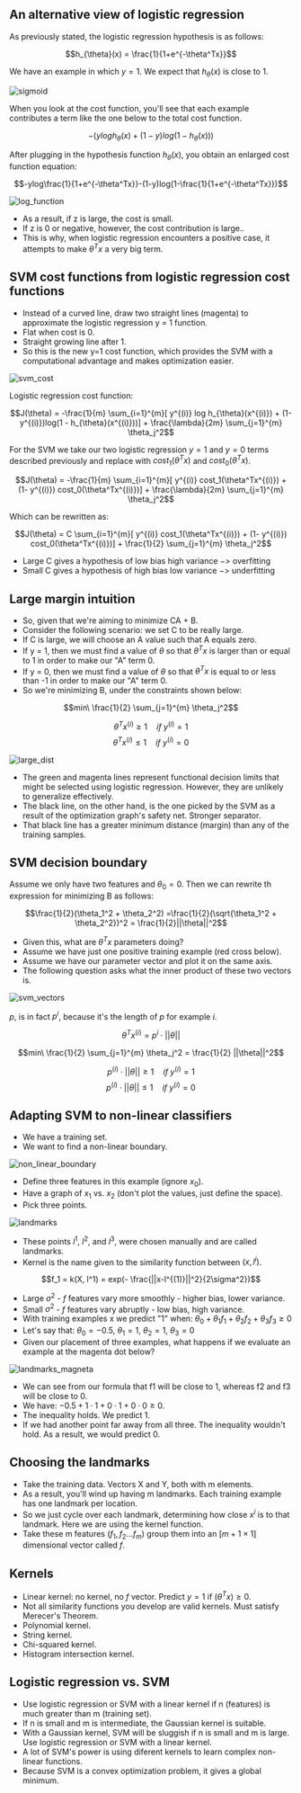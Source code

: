 ## An alternative view of logistic regression

As previously stated, the logistic regression hypothesis is as follows:

$$h_{\theta}(x) = \frac{1}{1+e^{-\theta^Tx}}$$


We have an example in which $y = 1$. We expect that $h_{\theta}(x)$ is close to 1.

![sigmoid](https://github.com/djeada/Stanford-Machine-Learning/blob/main/slides/resources/sigmoid2.png)

When you look at the cost function, you'll see that each example contributes a term like the one below to the total cost function.

$$-(ylogh_{\theta}(x)+(1-y)log(1-h_{\theta}(x)))$$


After plugging in the hypothesis function $h_{\theta}(x)$, you obtain an enlarged cost function equation:

$$-ylog\frac{1}{1+e^{-\theta^Tx}}-(1-y)log(1-\frac{1}{1+e^{-\theta^Tx}})$$

![log_function](https://user-images.githubusercontent.com/37275728/201519577-c93854b4-1270-4082-9d9b-da0d543b0375.png)

* As a result, if z is large, the cost is small.
* If z is 0 or negative, however, the cost contribution is large..
* This is why, when logistic regression encounters a positive case, it attempts to make $\theta^Tx$ a very big term.


## SVM cost functions from logistic regression cost functions

* Instead of a curved line, draw two straight lines (magenta) to approximate the logistic regression y = 1 function.
* Flat when cost is 0.
* Straight growing line after 1.
* So this is the new y=1 cost function, which provides the SVM with a computational advantage and makes optimization easier.


![svm_cost](https://github.com/djeada/Stanford-Machine-Learning/blob/main/slides/resources/svm_cost.png)


Logistic regression cost function:

$$J(\theta) = -\frac{1}{m} \sum_{i=1}^{m}[ y^{(i)} log h_{\theta}(x^{(i)}) + (1- y^{(i)})log(1 - h_{\theta}(x^{(i)}))] +  \frac{\lambda}{2m} \sum_{j=1}^{m} \theta_j^2$$


For the SVM we take our two logistic regression $y=1$ and $y=0$ terms described previously and replace with $cost_1(\theta^Tx)$ and $cost_0(\theta^Tx)$.

$$J(\theta) = -\frac{1}{m} \sum_{i=1}^{m}[ y^{(i)} cost_1(\theta^Tx^{(i)}) + (1- y^{(i)}) cost_0(\theta^Tx^{(i)})] +  \frac{\lambda}{2m} \sum_{j=1}^{m} \theta_j^2$$


Which can be rewritten as:

$$J(\theta) = C \sum_{i=1}^{m}[ y^{(i)} cost_1(\theta^Tx^{(i)}) + (1- y^{(i)}) cost_0(\theta^Tx^{(i)})] +  \frac{1}{2} \sum_{j=1}^{m} \theta_j^2$$


* Large C gives a hypothesis of low bias high variance $->$ overfitting
* Small C gives a hypothesis of high bias low variance $->$ underfitting


## Large margin intuition

* So, given that we're aiming to minimize CA + B.
* Consider the following scenario: we set C to be really large.
* If C is large, we will choose an A value such that A equals zero.
* If y = 1, then we must find a value of $\theta$ so that $\theta^Tx$ is larger than or equal to 1 in order to make our "A" term 0.
* If y = 0, then we must find a value of $\theta$ so that $\theta^Tx$ is equal to or less than -1 in order to make our "A" term 0.
* So we're minimizing B, under the constraints shown below:


$$min\ \frac{1}{2} \sum_{j=1}^{m} \theta_j^2$$

$$\theta^Tx^{(i)} \geq 1 \quad if\ y^{(i)}=1$$
$$\theta^Tx^{(i)} \leq 1 \quad if\ y^{(i)}=0$$

![large_dist](https://github.com/djeada/Stanford-Machine-Learning/blob/main/slides/resources/large_dist.png)

* The green and magenta lines represent functional decision limits that might be selected using logistic regression. However, they are unlikely to generalize effectively.
* The black line, on the other hand, is the one picked by the SVM as a result of the optimization graph's safety net. Stronger separator.
* That black line has a greater minimum distance (margin) than any of the training samples.


## SVM decision boundary

Assume we only have two features and $\theta_0=0$. Then we can rewrite th expression for minimizing B as follows:

$$\frac{1}{2}(\theta_1^2 + \theta_2^2) =\frac{1}{2}(\sqrt{\theta_1^2 + \theta_2^2})^2 = \frac{1}{2}||\theta||^2$$


* Given this, what are $\theta^Tx$ parameters doing?
* Assume we have just one positive training example (red cross below).
* Assume we have our parameter vector and plot it on the same axis.
* The following question asks what the inner product of these two vectors is.


![svm_vectors](https://github.com/djeada/Stanford-Machine-Learning/blob/main/slides/resources/svm_vectors.png)


$p$, is in fact $p^i$, because it's the length of $p$ for example $i$.

$$\theta^Tx^{(i)} = p^i \cdot ||\theta||$$

$$min\ \frac{1}{2} \sum_{j=1}^{m} \theta_j^2 = \frac{1}{2} ||\theta||^2$$

$$p^{(i)} \cdot ||\theta|| \geq 1 \quad if\ y^{(i)}=1$$
$$p^{(i)} \cdot ||\theta|| \leq 1 \quad if\ y^{(i)}=0$$

## Adapting SVM to non-linear classifiers


* We have a training set.
* We want to find a non-linear boundary.


![non_linear_boundary](https://github.com/djeada/Stanford-Machine-Learning/blob/main/slides/resources/non_linear_boundary.png)


* Define three features in this example (ignore $x_0$).
* Have a graph of $x_1$ vs. $x_2$ (don't plot the values, just define the space).
* Pick three points.


![landmarks](https://github.com/djeada/Stanford-Machine-Learning/blob/main/slides/resources/landmarks.png)


* These points $l^1$, $l^2$, and $l^3$, were chosen manually and are called landmarks.
* Kernel is the name given to the similarity function between $(x, l^i)$.


$$f_1 = k(X, l^1) = exp(- \frac{||x-l^{(1)}||^2}{2\sigma^2})$$


* Large $\sigma^2$ - $f$ features vary more smoothly - higher bias, lower variance.
* Small $\sigma^2$ - $f$ features vary abruptly - low bias, high variance.
* With training examples x we predict "1" when: $\theta_0+\theta_1f_1+\theta_2f_2+\theta_3f_3 \geq 0$
* Let's say that: $\theta_0 = -0.5,\ \theta_1=1,\ \theta_2=1,\ \theta_3=0$
* Given our placement of three examples, what happens if we evaluate an example at the magenta dot below?

![landmarks_magneta](https://github.com/djeada/Stanford-Machine-Learning/blob/main/slides/resources/landmarks_magneta.png)

* We can see from our formula that f1 will be close to 1, whereas f2 and f3 will be close to 0.
* We have: $-0.5+1\cdot1+0\cdot1+0\cdot0 \geq 0$.
* The inequality holds. We predict 1.
* If we had another point far away from all three. The inequality wouldn't hold. As a result, we would predict 0.


## Choosing the landmarks


* Take the training data. Vectors X and Y, both with m elements.
* As a result, you'll wind up having m landmarks. Each training example has one landmark per location.
* So we just cycle over each landmark, determining how close $x^i$ is to that landmark. Here we are using the kernel function.
* Take these m features $(f_1, f_2 ... f_m)$ group them into an $[m +1 \times 1]$ dimensional vector called $f$.


## Kernels


* Linear kernel: no kernel, no $f$ vector. Predict $y=1$ if $(\theta^Tx) \geq 0$.
* Not all similarity functions you develop are valid kernels. Must satisfy Merecer's Theorem.
* Polynomial kernel.
* String kernel.
* Chi-squared kernel.
* Histogram intersection kernel.


## Logistic regression vs. SVM


* Use logistic regression or SVM with a linear kernel if n (features) is much greater than m (training set).
* If n is small and m is intermediate, the Gaussian kernel is suitable.
* With a Gaussian kernel, SVM will be sluggish if n is small and m is large. Use logistic regression or SVM with a linear kernel.
* A lot of SVM's power is using diferent kernels to learn complex non-linear functions.
* Because SVM is a convex optimization problem, it gives a global minimum.
